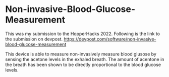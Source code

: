 # Non-invasive-Blood-Glucose-Measurement

This was my submission to the HopperHacks 2022. Following is the link to the submission on devpost.
https://devpost.com/software/non-invasive-blood-glucose-measurement

This device is able to measure non-invasively measure blood glusose by sensing the acetone levels in the exhaled breath. The amount of acentone in the breath has been shown to be directly proportional to the blood glucose levels.
